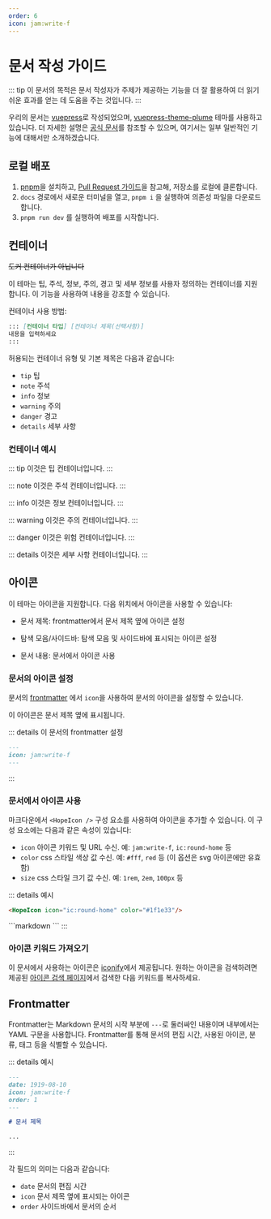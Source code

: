 ```yaml
---
order: 6
icon: jam:write-f
---
```


# 문서 작성 가이드

::: tip
이 문서의 목적은 문서 작성자가 주제가 제공하는 기능을 더 잘 활용하여 더 읽기 쉬운 효과를 얻는 데 도움을 주는 것입니다.
:::

우리의 문서는 [vuepress](https://github.com/vuejs/vuepress)로 작성되었으며, [vuepress-theme-plume](https://github.com/pengzhanbo/vuepress-theme-plume) 테마를 사용하고 있습니다. 더 자세한 설명은 [공식 문서](https://theme-plume.vuejs.press/)를 참조할 수 있으며, 여기서는 일부 일반적인 기능에 대해서만 소개하겠습니다.

## 로컬 배포

1. [pnpm](https://pnpm.io/installation)을 설치하고, [Pull Request 가이드](./development.md#github-pull-request-진행-과정)을 참고해, 저장소를 로컬에 클론합니다.
2. `docs` 경로에서 새로운 터미널을 열고, `pnpm i` 을 실행하여 의존성 파일을 다운로드합니다.
3. `pnpm run dev` 를 실행하여 배포를 시작합니다.

## 컨테이너

~~도커 컨테이너가 아닙니다~~

이 테마는 팁, 주석, 정보, 주의, 경고 및 세부 정보를 사용자 정의하는 컨테이너를 지원합니다. 이 기능을 사용하여 내용을 강조할 수 있습니다.

컨테이너 사용 방법:

```markdown
::: [컨테이너 타입] [컨테이너 제목(선택사항)]
내용을 입력하세요
:::
```

허용되는 컨테이너 유형 및 기본 제목은 다음과 같습니다:

- `tip` 팁
- `note` 주석
- `info` 정보
- `warning` 주의
- `danger` 경고
- `details` 세부 사항

### 컨테이너 예시

::: tip
이것은 팁 컨테이너입니다.
:::

::: note
이것은 주석 컨테이너입니다.
:::

::: info
이것은 정보 컨테이너입니다.
:::

::: warning
이것은 주의 컨테이너입니다.
:::

::: danger
이것은 위험 컨테이너입니다.
:::

::: details
이것은 세부 사항 컨테이너입니다.
:::

## 아이콘

이 테마는 아이콘을 지원합니다. 다음 위치에서 아이콘을 사용할 수 있습니다:

- 문서 제목: frontmatter에서 문서 제목 옆에 아이콘 설정

- 탐색 모음/사이드바: 탐색 모음 및 사이드바에 표시되는 아이콘 설정

- 문서 내용: 문서에서 아이콘 사용

### 문서의 아이콘 설정

문서의 [frontmatter](#frontmatter) 에서 `icon`을 사용하여 문서의 아이콘을 설정할 수 있습니다.

이 아이콘은 문서 제목 옆에 표시됩니다.

::: details 이 문서의 frontmatter 설정

```markdown
---
icon: jam:write-f
---
```

:::

### 문서에서 아이콘 사용

마크다운에서 `<HopeIcon />` 구성 요소를 사용하여 아이콘을 추가할 수 있습니다. 이 구성 요소에는 다음과 같은 속성이 있습니다:

- `icon` 아이콘 키워드 및 URL 수신. 예: `jam:write-f`, `ic:round-home` 등
- `color` css 스타일 색상 값 수신. 예: `#fff`, `red` 등 (이 옵션은 svg 아이콘에만 유효함)
- `size` css 스타일 크기 값 수신. 예: `1rem`, `2em`, `100px` 등

::: details 예시
<HopeIcon icon="ic:round-home" color="#1f1e33"/>

```markdown
<HopeIcon icon="ic:round-home" color="#1f1e33"/>
```

<HopeIcon icon="/images/maa-logo_512x512.png" size="4rem" />
```markdown
<HopeIcon icon="/images/maa-logo_512x512.png" size="4rem" />
```
:::

### 아이콘 키워드 가져오기

이 문서에서 사용하는 아이콘은 [iconify](https://iconify.design/)에서 제공됩니다. 원하는 아이콘을 검색하려면 제공된 [아이콘 검색 페이지](https://icon-sets.iconify.design/)에서 검색한 다음 키워드를 복사하세요.

## Frontmatter

Frontmatter는 Markdown 문서의 시작 부분에 `---`로 둘러싸인 내용이며 내부에서는 YAML 구문을 사용합니다. Frontmatter를 통해 문서의 편집 시간, 사용된 아이콘, 분류, 태그 등을 식별할 수 있습니다.

::: details 예시

```markdown
---
date: 1919-08-10
icon: jam:write-f
order: 1
---

# 문서 제목

...
```

:::

각 필드의 의미는 다음과 같습니다:

- `date` 문서의 편집 시간
- `icon` 문서 제목 옆에 표시되는 아이콘
- `order` 사이드바에서 문서의 순서
